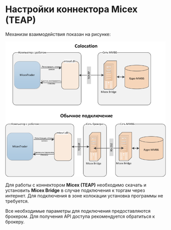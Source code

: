 # Настройки коннектора Micex (TEAP)

Механизм взаимодействия показан на рисунке: 

![micex trader](../../../../../images/micex_trader.png)

Для работы с коннектором **Micex (TEAP)** необходимо скачать и установить **Micex Bridge** в случае подключения к торгам через интернет. Для подключения в зоне колокации установка программы не требуется. 

Все необходимые параметры для подключения предоставляются брокером. Для получения API доступа рекомендуется обратиться к брокеру. 
